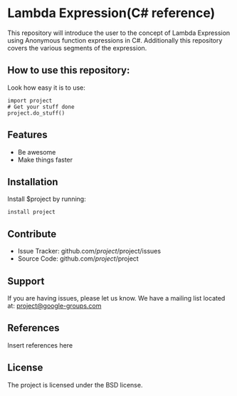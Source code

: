 Lambda Expression(C# reference)
========
This repository will introduce the user to the concept of Lambda Expression using Anonymous function expressions in C#.
Additionally this repository covers the various segments of the expression. 


How to use this repository:
--------
Look how easy it is to use:

    import project
    # Get your stuff done
    project.do_stuff()

Features
--------

- Be awesome
- Make things faster

Installation
------------

Install $project by running:

    install project

Contribute
----------

- Issue Tracker: github.com/$project/$project/issues
- Source Code: github.com/$project/$project

Support
-------

If you are having issues, please let us know.
We have a mailing list located at: project@google-groups.com

References
-------

Insert references here

License
-------

The project is licensed under the BSD license.